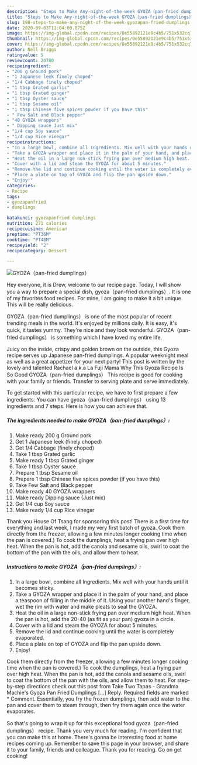 ```yaml
---
description: "Steps to Make Any-night-of-the-week GYOZA（pan-fried dumplings）"
title: "Steps to Make Any-night-of-the-week GYOZA（pan-fried dumplings）"
slug: 198-steps-to-make-any-night-of-the-week-gyozapan-fried-dumplings
date: 2020-09-03T11:04:00.875Z
image: https://img-global.cpcdn.com/recipes/0e55892121e9c4b5/751x532cq70/gyozapan-fried-dumplings-recipe-main-photo.jpg
thumbnail: https://img-global.cpcdn.com/recipes/0e55892121e9c4b5/751x532cq70/gyozapan-fried-dumplings-recipe-main-photo.jpg
cover: https://img-global.cpcdn.com/recipes/0e55892121e9c4b5/751x532cq70/gyozapan-fried-dumplings-recipe-main-photo.jpg
author: Nell Briggs
ratingvalue: 5
reviewcount: 20780
recipeingredient:
- "200 g Ground pork"
- "1 Japanese leek finely choped"
- "1/4 Cabbage finely choped"
- "1 tbsp Grated garlic"
- "1 tbsp Grated ginger"
- "1 tbsp Oyster sauce"
- "1 tbsp Sesame oil"
- "1 tbsp Chinese five spices powder if you have this"
- " Few Salt and Black pepper"
- "40 GYOZA wrappers"
- " Dipping sauce Just mix"
- "1/4 cup Soy sauce"
- "1/4 cup Rice vinegar"
recipeinstructions:
- "In a large bowl, combine all Ingredients. Mix well with your hands until it becomes sticky."
- "Take a GYOZA wrapper and place it in the palm of your hand, and place a teaspoon of filling in the middle of it. Using your another hand&#39;s finger, wet the rim with water and make pleats to seal the GYOZA."
- "Heat the oil in a large non-stick frying pan over medium high heat. When the pan is hot, add the 20-40 (as fit as your pan) gyoza in a circle."
- "Cover with a lid and steam the GYOZA for about 5 minutes."
- "Remove the lid and continue cooking until the water is completely evaporated."
- "Place a plate on top of GYOZA and flip the pan upside down."
- "Enjoy!"
categories:
- Recipe
tags:
- gyozapanfried
- dumplings

katakunci: gyozapanfried dumplings 
nutrition: 271 calories
recipecuisine: American
preptime: "PT36M"
cooktime: "PT48M"
recipeyield: "2"
recipecategory: Dessert

---
```



![GYOZA（pan-fried dumplings）](https://img-global.cpcdn.com/recipes/0e55892121e9c4b5/751x532cq70/gyozapan-fried-dumplings-recipe-main-photo.jpg)

Hey everyone, it is Drew, welcome to our recipe page. Today, I will show you a way to prepare a special dish, gyoza（pan-fried dumplings）. It is one of my favorites food recipes. For mine, I am going to make it a bit unique. This will be really delicious.

GYOZA（pan-fried dumplings） is one of the most popular of recent trending meals in the world. It's enjoyed by millions daily. It is easy, it's quick, it tastes yummy. They're nice and they look wonderful. GYOZA（pan-fried dumplings） is something which I have loved my entire life.

Juicy on the inside, crispy and golden brown on the outside, this Gyoza recipe serves up Japanese pan-fried dumplings. A popular weeknight meal as well as a great appetizer for your next party! This post is written by the lovely and talented Rachael a.k.a La Fuji Mama Why This Gyoza Recipe Is So Good GYOZA（pan-fried dumplings） This recipe is good for cooking with your family or friends. Transfer to serving plate and serve immediately.


To get started with this particular recipe, we have to first prepare a few ingredients. You can have gyoza（pan-fried dumplings） using 13 ingredients and 7 steps. Here is how you can achieve that.

<!--inarticleads1-->

##### The ingredients needed to make GYOZA（pan-fried dumplings）:

1. Make ready 200 g Ground pork
1. Get 1 Japanese leek (finely choped)
1. Get 1/4 Cabbage (finely choped)
1. Take 1 tbsp Grated garlic
1. Make ready 1 tbsp Grated ginger
1. Take 1 tbsp Oyster sauce
1. Prepare 1 tbsp Sesame oil
1. Prepare 1 tbsp Chinese five spices powder (if you have this)
1. Take  Few Salt and Black pepper
1. Make ready 40 GYOZA wrappers
1. Make ready  Dipping sauce (Just mix)
1. Get 1/4 cup Soy sauce
1. Make ready 1/4 cup Rice vinegar


Thank you House Of Tsang for sponsoring this post! There is a first time for everything and last week, I made my very first batch of gyoza. Cook them directly from the freezer, allowing a few minutes longer cooking time when the pan is covered.) To cook the dumplings, heat a frying pan over high heat. When the pan is hot, add the canola and sesame oils, swirl to coat the bottom of the pan with the oils, and allow them to heat. 

<!--inarticleads2-->

##### Instructions to make GYOZA（pan-fried dumplings）:

1. In a large bowl, combine all Ingredients. Mix well with your hands until it becomes sticky.
1. Take a GYOZA wrapper and place it in the palm of your hand, and place a teaspoon of filling in the middle of it. Using your another hand&#39;s finger, wet the rim with water and make pleats to seal the GYOZA.
1. Heat the oil in a large non-stick frying pan over medium high heat. When the pan is hot, add the 20-40 (as fit as your pan) gyoza in a circle.
1. Cover with a lid and steam the GYOZA for about 5 minutes.
1. Remove the lid and continue cooking until the water is completely evaporated.
1. Place a plate on top of GYOZA and flip the pan upside down.
1. Enjoy!


Cook them directly from the freezer, allowing a few minutes longer cooking time when the pan is covered.) To cook the dumplings, heat a frying pan over high heat. When the pan is hot, add the canola and sesame oils, swirl to coat the bottom of the pan with the oils, and allow them to heat. For step-by-step directions check out this post from Take Two Tapas - Grandma Machie&#39;s Gyoza Pan Fried Dumplings […] Reply. Required fields are marked * Comment. Essentially, you fry the frozen dumplings, then add water to the pan and cover them to steam through, then fry them again once the water evaporates. 

So that's going to wrap it up for this exceptional food gyoza（pan-fried dumplings） recipe. Thank you very much for reading. I'm confident that you can make this at home. There's gonna be interesting food at home recipes coming up. Remember to save this page in your browser, and share it to your family, friends and colleague. Thank you for reading. Go on get cooking!
